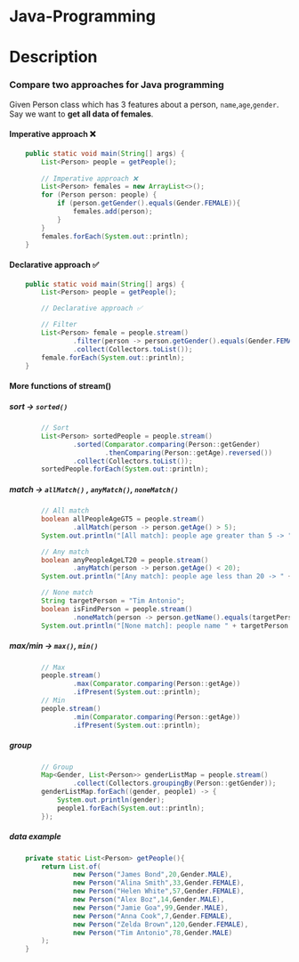 # Java-Programming

# Description

### Compare two approaches for Java programming

Given Person class which has 3 features about a person, `name`,`age`,`gender`.
Say we want to **get all data of females**.

#### Imperative approach ❌
```java
    public static void main(String[] args) {
        List<Person> people = getPeople();
        
        // Imperative approach ❌
        List<Person> females = new ArrayList<>();
        for (Person person: people) {
            if (person.getGender().equals(Gender.FEMALE)){
                females.add(person);
            }
        }
        females.forEach(System.out::println);
    }
```
#### Declarative approach ✅

```java
    public static void main(String[] args) {
        List<Person> people = getPeople();

        // Declarative approach ✅

        // Filter
        List<Person> female = people.stream()
                .filter(person -> person.getGender().equals(Gender.FEMALE))
                .collect(Collectors.toList());
        female.forEach(System.out::println);
    }

```
#### More functions of stream()
##### sort -> `sorted()`
```java
        // Sort
        List<Person> sortedPeople = people.stream()
                .sorted(Comparator.comparing(Person::getGender)
                        .thenComparing(Person::getAge).reversed())
                .collect(Collectors.toList());
        sortedPeople.forEach(System.out::println);
```

##### match -> `allMatch()` , `anyMatch()`, `noneMatch()`
```java
        // All match
        boolean allPeopleAgeGT5 = people.stream()
                .allMatch(person -> person.getAge() > 5);
        System.out.println("[All match]: people age greater than 5 -> " + allPeopleAgeGT5);

        // Any match
        boolean anyPeopleAgeLT20 = people.stream()
                .anyMatch(person -> person.getAge() < 20);
        System.out.println("[Any match]: people age less than 20 -> " + anyPeopleAgeLT20);

        // None match
        String targetPerson = "Tim Antonio";
        boolean isFindPerson = people.stream()
                .noneMatch(person -> person.getName().equals(targetPerson));
        System.out.println("[None match]: people name " + targetPerson + "-> " + isFindPerson);
```

##### max/min -> `max()`, `min()`
```java
        // Max
        people.stream()
                .max(Comparator.comparing(Person::getAge))
                .ifPresent(System.out::println);
        // Min
        people.stream()
                .min(Comparator.comparing(Person::getAge))
                .ifPresent(System.out::println);
```

##### group
```java
        // Group
        Map<Gender, List<Person>> genderListMap = people.stream()
                .collect(Collectors.groupingBy(Person::getGender));
        genderListMap.forEach((gender, people1) -> {
            System.out.println(gender);
            people1.forEach(System.out::println);
        });
```
##### data example
```java
    private static List<Person> getPeople(){
        return List.of(
                new Person("James Bond",20,Gender.MALE),
                new Person("Alina Smith",33,Gender.FEMALE),
                new Person("Helen White",57,Gender.FEMALE),
                new Person("Alex Boz",14,Gender.MALE),
                new Person("Jamie Goa",99,Gender.MALE),
                new Person("Anna Cook",7,Gender.FEMALE),
                new Person("Zelda Brown",120,Gender.FEMALE),
                new Person("Tim Antonio",78,Gender.MALE)
        );
    }
```


    